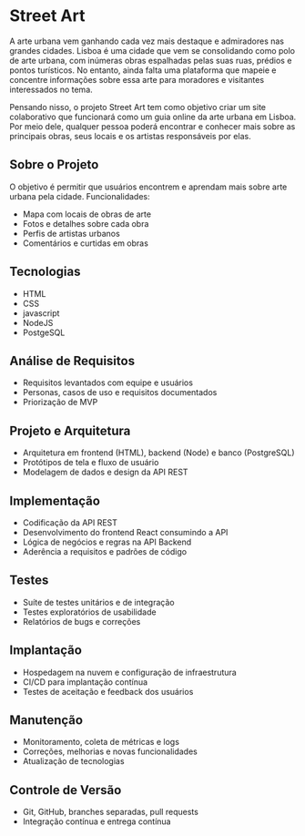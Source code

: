 # Street Art

A arte urbana vem ganhando cada vez mais destaque e admiradores nas grandes cidades. Lisboa é uma cidade que vem se consolidando como polo de arte urbana, com inúmeras obras espalhadas pelas suas ruas, prédios e pontos turísticos. No entanto, ainda falta uma plataforma que mapeie e concentre informações sobre essa arte para moradores e visitantes interessados no tema.

Pensando nisso, o projeto Street Art tem como objetivo criar um site colaborativo que funcionará como um guia online da arte urbana em Lisboa. Por meio dele, qualquer pessoa poderá encontrar e conhecer mais sobre as principais obras, seus locais e os artistas responsáveis por elas.

## Sobre o Projeto 

O objetivo é permitir que usuários encontrem e aprendam mais sobre arte urbana pela cidade. Funcionalidades:

- Mapa com locais de obras de arte
- Fotos e detalhes sobre cada obra
- Perfis de artistas urbanos
- Comentários e curtidas em obras 

## Tecnologias

- HTML
- CSS
- javascript  
- NodeJS
- PostgeSQL

## Análise de Requisitos

- Requisitos levantados com equipe e usuários
- Personas, casos de uso e requisitos documentados
- Priorização de MVP

## Projeto e Arquitetura

- Arquitetura em frontend (HTML), backend (Node) e banco (PostgreSQL)
- Protótipos de tela e fluxo de usuário
- Modelagem de dados e design da API REST

## Implementação

- Codificação da API REST
- Desenvolvimento do frontend React consumindo a API 
- Lógica de negócios e regras na API Backend
- Aderência a requisitos e padrões de código

## Testes

- Suíte de testes unitários e de integração
- Testes exploratórios de usabilidade
- Relatórios de bugs e correções

## Implantação

- Hospedagem na nuvem e configuração de infraestrutura
- CI/CD para implantação contínua
- Testes de aceitação e feedback dos usuários

## Manutenção

- Monitoramento, coleta de métricas e logs
- Correções, melhorias e novas funcionalidades
- Atualização de tecnologias 

## Controle de Versão

- Git, GitHub, branches separadas, pull requests
- Integração contínua e entrega contínua

